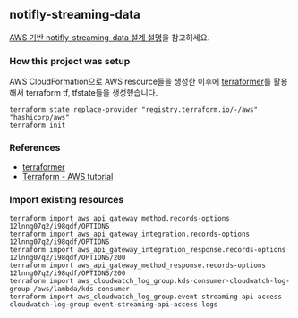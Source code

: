 ## notifly-streaming-data

[AWS 기반 notifly-streaming-data 설계 설명](https://docs.google.com/document/d/1cOWUXFmtSw-ykF5cBW-7bxaObVNFaeyukp2NVNqFPb8/edit#heading=h.q6eynehyswkm)을 참고하세요.

### How this project was setup

AWS CloudFormation으로 AWS resource들을 생성한 이후에 [terraformer](https://github.com/GoogleCloudPlatform/terraformer)를 활용해서 terraform tf, tfstate들을 생성했습니다.

```
terraform state replace-provider "registry.terraform.io/-/aws" "hashicorp/aws"
terraform init
```

### References

- [terraformer](https://github.com/GoogleCloudPlatform/terraformer)
- [Terraform - AWS tutorial](https://developer.hashicorp.com/terraform/tutorials/aws-get-started/aws-build)

### Import existing resources

```
terraform import aws_api_gateway_method.records-options 12lnng07q2/i98qdf/OPTIONS
terraform import aws_api_gateway_integration.records-options 12lnng07q2/i98qdf/OPTIONS
terraform import aws_api_gateway_integration_response.records-options 12lnng07q2/i98qdf/OPTIONS/200
terraform import aws_api_gateway_method_response.records-options 12lnng07q2/i98qdf/OPTIONS/200
terraform import aws_cloudwatch_log_group.kds-consumer-cloudwatch-log-group /aws/lambda/kds-consumer
terraform import aws_cloudwatch_log_group.event-streaming-api-access-cloudwatch-log-group event-streaming-api-access-logs
```
